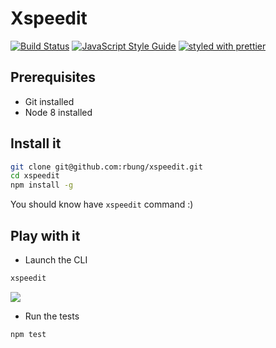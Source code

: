 # Xspeedit 

[![Build Status](https://travis-ci.org/rbung/xspeedit.svg?branch=master)](https://travis-ci.org/rbung/xspeedit)
[![JavaScript Style Guide](https://img.shields.io/badge/code_style-standard-brightgreen.svg)](https://standardjs.com)
[![styled with prettier](https://img.shields.io/badge/styled_with-prettier-ff69b4.svg)](https://github.com/prettier/prettier)

## Prerequisites

 * Git installed
 * Node 8 installed
 
## Install it

```bash
git clone git@github.com:rbung/xspeedit.git
cd xspeedit
npm install -g
```

You should know have `xspeedit` command :)

## Play with it

 * Launch the CLI
```bash
xspeedit
```

![](https://media.giphy.com/media/3ov9jEV5d7io8bvvQQ/giphy.gif)

 * Run the tests
 
```bash
npm test
```

